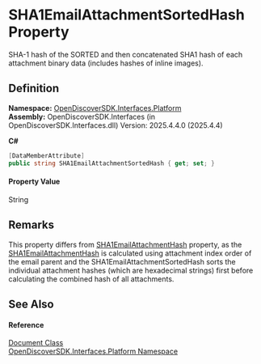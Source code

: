 # SHA1EmailAttachmentSortedHash Property


SHA-1 hash of the SORTED and then concatenated SHA1 hash of each attachment binary data (includes hashes of inline images).



## Definition
**Namespace:** <a href="a1e65d49-050f-842a-426e-ba8aab188009">OpenDiscoverSDK.Interfaces.Platform</a>  
**Assembly:** OpenDiscoverSDK.Interfaces (in OpenDiscoverSDK.Interfaces.dll) Version: 2025.4.4.0 (2025.4.4)

**C#**
``` C#
[DataMemberAttribute]
public string SHA1EmailAttachmentSortedHash { get; set; }
```



#### Property Value
String

## Remarks

This property differs from <a href="046f5434-24a3-6e4b-da50-4be8c8545bdc">SHA1EmailAttachmentHash</a> property, as the <a href="046f5434-24a3-6e4b-da50-4be8c8545bdc">SHA1EmailAttachmentHash</a> is calculated using attachment index order of the email parent and the SHA1EmailAttachmentSortedHash sorts the individual attachment hashes (which are hexadecimal strings) first before calculating the combined hash of all attachments.


## See Also


#### Reference
<a href="1ada9969-add0-f951-f601-f7107618fb9d">Document Class</a>  
<a href="a1e65d49-050f-842a-426e-ba8aab188009">OpenDiscoverSDK.Interfaces.Platform Namespace</a>  
